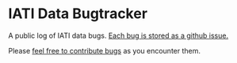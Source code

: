 # IATI Data Bugtracker

A public log of IATI data bugs. [Each bug is stored as a github issue.](https://github.com/andylolz/iati-data-bugtracker/issues)

Please [feel free to contribute bugs](https://github.com/andylolz/iati-data-bugtracker/issues/new/choose) as you encounter them.
